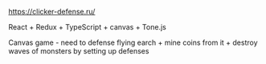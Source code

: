 https://clicker-defense.ru/

React + Redux + TypeScript + canvas + Tone.js

Canvas game - need to defense flying earch + mine coins from it + destroy waves of monsters by setting up defenses
